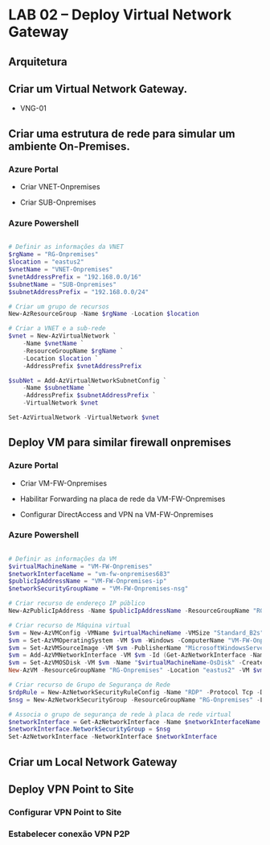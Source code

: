 # LAB 02 – Deploy Virtual Network Gateway

## Arquitetura



## Criar um Virtual Network Gateway.

* VNG-01

## Criar uma estrutura de rede para simular um ambiente On-Premises.

### Azure Portal

* Criar VNET-Onpremises

* Criar SUB-Onpremises


### Azure Powershell

```powershell

# Definir as informações da VNET
$rgName = "RG-Onpremises"
$location = "eastus2"
$vnetName = "VNET-Onpremises"
$vnetAddressPrefix = "192.168.0.0/16"
$subnetName = "SUB-Onpremises"
$subnetAddressPrefix = "192.168.0.0/24"

# Criar um grupo de recursos
New-AzResourceGroup -Name $rgName -Location $location

# Criar a VNET e a sub-rede
$vnet = New-AzVirtualNetwork `
    -Name $vnetName `
    -ResourceGroupName $rgName `
    -Location $location `
    -AddressPrefix $vnetAddressPrefix

$subNet = Add-AzVirtualNetworkSubnetConfig `
    -Name $subnetName `
    -AddressPrefix $subnetAddressPrefix `
    -VirtualNetwork $vnet

Set-AzVirtualNetwork -VirtualNetwork $vnet

```

## Deploy VM para similar firewall onpremises

### Azure Portal

* Criar VM-FW-Onpremises


* Habilitar Forwarding na placa de rede da VM-FW-Onpremises


* Configurar DirectAccess and VPN na VM-FW-Onpremises



### Azure Powershell

```powershell

# Definir as informações da VM
$virtualMachineName = "VM-FW-Onpremises"
$networkInterfaceName = "vm-fw-onpremises683"
$publicIpAddressName = "VM-FW-Onpremises-ip"
$networkSecurityGroupName = "VM-FW-Onpremises-nsg"

# Criar recurso de endereço IP público
New-AzPublicIpAddress -Name $publicIpAddressName -ResourceGroupName "RG-Onpremises" -Location "eastus2" -AllocationMethod Static -Sku Standard -Tag @{ VM = "LAB-AZ-700" }

# Criar recurso de Máquina virtual
$vm = New-AzVMConfig -VMName $virtualMachineName -VMSize "Standard_B2s"
$vm = Set-AzVMOperatingSystem -VM $vm -Windows -ComputerName "VM-FW-Onpremise" -Credential (Get-Credential -Message "Enter a username and password for the virtual machine.")
$vm = Set-AzVMSourceImage -VM $vm -PublisherName "MicrosoftWindowsServer" -Offer "WindowsServer" -Skus "2022-datacenter-azure-edition" -Version "latest"
$vm = Add-AzVMNetworkInterface -VM $vm -Id (Get-AzNetworkInterface -Name $networkInterfaceName -ResourceGroupName "RG-Onpremises").Id
$vm = Set-AzVMOSDisk -VM $vm -Name "$virtualMachineName-OsDisk" -CreateOption FromImage -ManagedDiskId (New-AzDiskConfig -DiskName "$virtualMachineName-OsDisk" -DiskSizeGB 127 -Location "eastus2" -SkuName "Premium_LRS" -CreateOption Empty).Id -Caching ReadWrite -OsType Windows -DiskSizeGB 127
New-AzVM -ResourceGroupName "RG-Onpremises" -Location "eastus2" -VM $vm -Tag @{ VM = "LAB-AZ-700" }

# Criar recurso de Grupo de Segurança de Rede
$rdpRule = New-AzNetworkSecurityRuleConfig -Name "RDP" -Protocol Tcp -Direction Inbound -Priority 100 -SourceAddressPrefix * -SourcePortRange * -DestinationAddressPrefix * -DestinationPortRange 3389 -Access Allow
$nsg = New-AzNetworkSecurityGroup -ResourceGroupName "RG-Onpremises" -Location "eastus2" -Name $networkSecurityGroupName -SecurityRules $rdpRule -Tag @{ VM = "LAB-AZ-700" }

# Associa o grupo de segurança de rede à placa de rede virtual
$networkInterface = Get-AzNetworkInterface -Name $networkInterfaceName -ResourceGroupName "RG-Onpremises"
$networkInterface.NetworkSecurityGroup = $nsg
Set-AzNetworkInterface -NetworkInterface $networkInterface

```

## Criar um Local Network Gateway



## Deploy VPN Point to Site

### Configurar VPN Point to Site



### Estabelecer conexão VPN P2P



